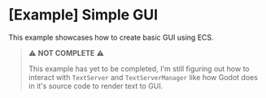 # [Example] Simple GUI
This example showcases how to create basic GUI using ECS.

> ⚠️ **NOT COMPLETE** ⚠️ 
>
>This example has yet to be completed, I'm still figuring out how to interact with `TextServer` and `TextServerManager` like how Godot does in it's source code to render text to GUI.